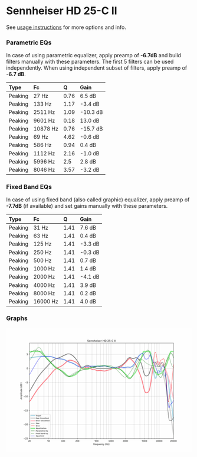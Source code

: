 # Sennheiser HD 25-C II
See [usage instructions](https://github.com/jaakkopasanen/AutoEq#usage) for more options and info.

### Parametric EQs
In case of using parametric equalizer, apply preamp of **-6.7dB** and build filters manually
with these parameters. The first 5 filters can be used independently.
When using independent subset of filters, apply preamp of **-6.7 dB**.

| Type    | Fc       |    Q | Gain     |
|:--------|:---------|:-----|:---------|
| Peaking | 27 Hz    | 0.76 | 6.5 dB   |
| Peaking | 133 Hz   | 1.17 | -3.4 dB  |
| Peaking | 2511 Hz  | 1.09 | -10.3 dB |
| Peaking | 9601 Hz  | 0.18 | 13.0 dB  |
| Peaking | 10878 Hz | 0.76 | -15.7 dB |
| Peaking | 69 Hz    | 4.62 | -0.6 dB  |
| Peaking | 586 Hz   | 0.94 | 0.4 dB   |
| Peaking | 1112 Hz  | 2.16 | -1.0 dB  |
| Peaking | 5996 Hz  | 2.5  | 2.8 dB   |
| Peaking | 8046 Hz  | 3.57 | -3.2 dB  |

### Fixed Band EQs
In case of using fixed band (also called graphic) equalizer, apply preamp of **-7.7dB**
(if available) and set gains manually with these parameters.

| Type    | Fc       |    Q | Gain    |
|:--------|:---------|:-----|:--------|
| Peaking | 31 Hz    | 1.41 | 7.6 dB  |
| Peaking | 63 Hz    | 1.41 | 0.4 dB  |
| Peaking | 125 Hz   | 1.41 | -3.3 dB |
| Peaking | 250 Hz   | 1.41 | -0.3 dB |
| Peaking | 500 Hz   | 1.41 | 0.7 dB  |
| Peaking | 1000 Hz  | 1.41 | 1.4 dB  |
| Peaking | 2000 Hz  | 1.41 | -4.1 dB |
| Peaking | 4000 Hz  | 1.41 | 3.9 dB  |
| Peaking | 8000 Hz  | 1.41 | 0.2 dB  |
| Peaking | 16000 Hz | 1.41 | 4.0 dB  |

### Graphs
![](./Sennheiser%20HD%2025-C%20II.png)